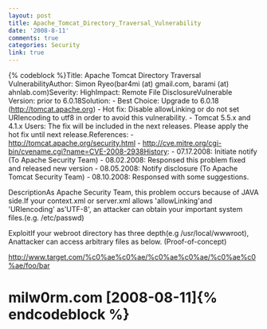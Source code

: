 ```yaml
---
layout: post
title: Apache_Tomcat_Directory_Traversal_Vulnerability
date: '2008-8-11'
comments: true
categories: Security
link: true
---
```

{% codeblock %}Title: Apache Tomcat Directory Traversal VulnerabilityAuthor: Simon Ryeo(bar4mi (at) gmail.com, barami (at) ahnlab.com)Severity: HighImpact: Remote File DisclosureVulnerable Version: prior to 6.0.18Solution: - Best Choice: Upgrade to 6.0.18 (http://tomcat.apache.org) - Hot fix: Disable allowLinking or do not set URIencoding to utf8 in order to avoid this vulnerability. - Tomcat 5.5.x and 4.1.x Users: The fix will be included in the next releases. Please apply the hot fix until next release.References: - http://tomcat.apache.org/security.html - http://cve.mitre.org/cgi-bin/cvename.cgi?name=CVE-2008-2938History: - 07.17.2008: Initiate notify (To Apache Security Team) - 08.02.2008: Responsed this problem fixed and released new version - 08.05.2008: Notify disclosure (To Apache Tomcat Security Team) - 08.10.2008: Responsed with some suggestions.

DescriptionAs Apache Security Team, this problem occurs because of JAVA side.If your context.xml or server.xml allows 'allowLinking'and 'URIencoding' as'UTF-8', an attacker can obtain your important system files.(e.g.  /etc/passwd)

ExploitIf your webroot directory has three depth(e.g /usr/local/wwwroot), Anattacker can access arbitrary files as below. (Proof-of-concept)

http://www.target.com/%c0%ae%c0%ae/%c0%ae%c0%ae/%c0%ae%c0%ae/foo/bar

# milw0rm.com [2008-08-11]{% endcodeblock %}
